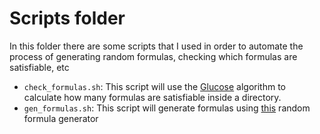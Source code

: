 # Scripts folder

In this folder there are some scripts that I used in order to automate the process of generating random formulas, checking which formulas are satisfiable, etc

- `check_formulas.sh`: This script will use the [Glucose](https://github.com/mi-ki/glucose-syrup) algorithm to calculate how many formulas are satisfiable inside a directory.
- `gen_formulas.sh`: This script will generate formulas using [this](https://github.com/jgirald/satgenerators) random formula generator
